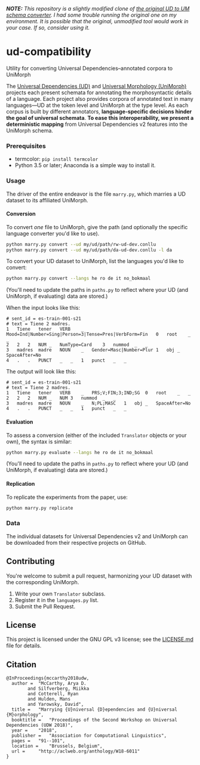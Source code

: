 
_**NOTE:** This repository is a slightly modified clone of [the original UD to UM schema converter](https://github.com/unimorph/ud-compatibility). I had some trouble running the original one on my environment. It is possible that the original, unmodified tool would work in your case. If so, consider using it._

# ud-compatibility
Utility for converting Universal Dependencies–annotated corpora to UniMorph

The [Universal Dependencies (UD)](http://universaldependencies.org) and [Universal Morphology (UniMorph)](https://unimorph.github.io) projects each present schemata for annotating the morphosyntactic details of a language.
Each project also provides corpora of annotated text in many languages—UD at the token level and UniMorph at the type level.
As each corpus is built by different annotators, **language-specific decisions hinder the goal of universal schemata**.
**To ease this interoperability, we present a deterministic mapping** from Universal Dependencies&nbsp;v2 features into the UniMorph schema.


### Prerequisites

- termcolor: `pip install termcolor`
- Python 3.5 or later; Anaconda is a simple way to install it.

### Usage

The driver of the entire endeavor is the file `marry.py`, which marries a UD dataset to its affiliated UniMorph.

#### Conversion

To convert *one* file to UniMorph, give the path (and optionally the specific language converter you'd like to use).

```bash
python marry.py convert --ud my/ud/path/rw-ud-dev.conllu
python marry.py convert --ud my/ud/path/da-ud-dev.conllu -l da

```

To convert your UD dataset to UniMorph, list the languages you'd like to convert:

```bash
python marry.py convert --langs he ro de it no_bokmaal 
```

(You'll need to update the paths in `paths.py` to reflect where your UD (and UniMorph, if evaluating) data are stored.)

When the input looks like this:

```
# sent_id = es-train-001-s21
# text = Tiene 2 madres.
1	Tiene	tener	VERB	_	Mood=Ind|Number=Sing|Person=3|Tense=Pres|VerbForm=Fin	0	root	_	_
2	2	2	NUM	_	NumType=Card	3	nummod	_	_
3	madres	madre	NOUN	_	Gender=Masc|Number=Plur	1	obj	_	SpaceAfter=No
4	.	.	PUNCT	_	_	1	punct	_	_
```

The output will look like this:

```
# sent_id = es-train-001-s21
# text = Tiene 2 madres.
1	Tiene	tener	VERB	_	PRS;V;FIN;3;IND;SG	0	root	_	_
2	2	2	NUM	_	NUM	3	nummod	_	_
3	madres	madre	NOUN	_	N;PL;MASC	1	obj	_	SpaceAfter=No
4	.	.	PUNCT	_	_	1	punct	_	_
```

#### Evaluation

To assess a conversion (either of the included `Translator` objects or your own), the syntax is similar:

```bash
python marry.py evaluate --langs he ro de it no_bokmaal 
```

(You'll need to update the paths in `paths.py` to reflect where your UD (and UniMorph, if evaluating) data are stored.)


#### Replication

To replicate the experiments from the paper, use:

```bash
python marry.py replicate 
```

### Data

The individual datasets for Universal Dependencies v2 and UniMorph can be downloaded from their respective projects on GitHub.

## Contributing

You're welcome to submit a pull request, harmonizing your UD dataset with the corresponding UniMorph. 

1. Write your own `Translator` subclass.
2. Register it in the `languages.py` list.
3. Submit the Pull Request.

## License

This project is licensed under the GNU GPL v3 license; see the [LICENSE.md](LICENSE.md) file for details.

## Citation

```
@InProceedings{mccarthy2018udw,
  author = 	"McCarthy, Arya D.
		and Silfverberg, Miikka
		and Cotterell, Ryan
		and Hulden, Mans
		and Yarowsky, David",
  title = 	"Marrying {U}niversal {D}ependencies and {U}niversal {M}orphology",
  booktitle = 	"Proceedings of the Second Workshop on Universal Dependencies (UDW 2018)",
  year = 	"2018",
  publisher = 	"Association for Computational Linguistics",
  pages = 	"91--101",
  location = 	"Brussels, Belgium",
  url = 	"http://aclweb.org/anthology/W18-6011"
}
```
